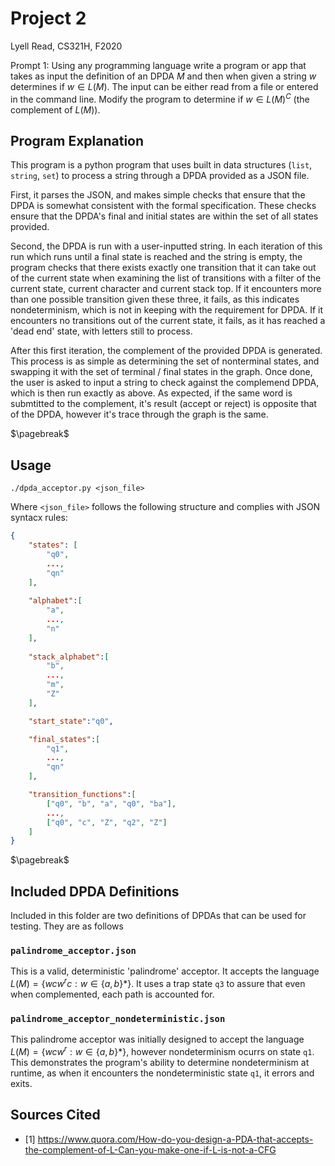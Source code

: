 # Project 2

Lyell Read, CS321H, F2020

Prompt 1: Using any programming language write a program or app that takes as input the definition of an DPDA $M$ and then when given a string $w$ determines if $w \in L(M)$. The input can be either read from a file or entered in the command line. Modify the program to determine if $w \in L(M)^{C}$ (the complement of $L(M)$).

## Program Explanation

This program is a python program that uses built in data structures (`list`, `string`, `set`) to process a string through a DPDA provided as a JSON file. 

First, it parses the JSON, and makes simple checks that ensure that the DPDA is somewhat consistent with the formal specification. These checks ensure that the DPDA's final and initial states are within the set of all states provided. 

Second, the DPDA is run with a user-inputted string. In each iteration of this run which runs until a final state is reached and the string is empty, the program checks that there exists exactly one transition that it can take out of the current state when examining the list of transitions with a filter of the current state, current character and current stack top. If it encounters more than one possible transition given these three, it fails, as this indicates nondeterminism, which is not in keeping with the requirement for DPDA. If it encounters no transitions out of the current state, it fails, as it has reached a 'dead end' state, with letters still to process. 

After this first iteration, the complement of the provided DPDA is generated. This process is as simple as determining the set of nonterminal states, and swapping it with the set of terminal / final states in the graph. Once done, the user is asked to input a string to check against the complemend DPDA, which is then run exactly as above. As expected, if the same word is submtitted to the complement, it's result (accept or reject) is opposite that of the DPDA, however it's trace through the graph is the same. 

$\pagebreak$

## Usage

```
./dpda_acceptor.py <json_file>
```

Where `<json_file>` follows the following structure and complies with JSON syntacx rules:

```json
{
	"states": [
		"q0",
		...,
		"qn"
	],
	
	"alphabet":[
		"a",
		...,
		"n"
	],
	
	"stack_alphabet":[
		"b",
		...,
		"m",
		"Z"
	],

	"start_state":"q0",

	"final_states":[
		"q1",
		...,
		"qn"
	],

	"transition_functions":[
		["q0", "b", "a", "q0", "ba"],
		...,
		["q0", "c", "Z", "q2", "Z"]
	]
}
```

$\pagebreak$

## Included DPDA Definitions

Included in this folder are two definitions of DPDAs that can be used for testing. They are as follows

### `palindrome_acceptor.json`

This is a valid, deterministic 'palindrome' acceptor. It accepts the language $L(M) = \{ wcw^{r}c : w \in \{a, b\}* \}$. It uses a trap state `q3` to assure that even when complemented, each path is accounted for. 

### `palindrome_acceptor_nondeterministic.json`

This palindrome acceptor was initially designed to accept the language $L(M) = \{ wcw^{r} : w \in \{a, b\}* \}$, however nondeterminism ocurrs on state `q1`. This demonstrates the program's ability to determine nondeterminism at runtime, as when it encounters the nondeterministic state `q1`, it errors and exits.

## Sources Cited

- [1] https://www.quora.com/How-do-you-design-a-PDA-that-accepts-the-complement-of-L-Can-you-make-one-if-L-is-not-a-CFG